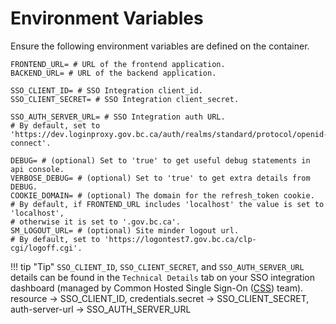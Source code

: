 # Environment Variables

Ensure the following environment variables are defined on the container.

```ENV
FRONTEND_URL= # URL of the frontend application.
BACKEND_URL= # URL of the backend application.

SSO_CLIENT_ID= # SSO Integration client_id.
SSO_CLIENT_SECRET= # SSO Integration client_secret.

SSO_AUTH_SERVER_URL= # SSO Integration auth URL.
# By default, set to 'https://dev.loginproxy.gov.bc.ca/auth/realms/standard/protocol/openid-connect'.

DEBUG= # (optional) Set to 'true' to get useful debug statements in api console.
VERBOSE_DEBUG= # (optional) Set to 'true' to get extra details from DEBUG.
COOKIE_DOMAIN= # (optional) The domain for the refresh_token cookie.
# By default, if FRONTEND_URL includes 'localhost' the value is set to 'localhost',  
# otherwise it is set to '.gov.bc.ca'.
SM_LOGOUT_URL= # (optional) Site minder logout url.
# By default, set to 'https://logontest7.gov.bc.ca/clp-cgi/logoff.cgi'.
```

!!! tip "Tip"
    `SSO_CLIENT_ID`, `SSO_CLIENT_SECRET`, and `SSO_AUTH_SERVER_URL` details can be found in the `Technical Details` tab on your SSO integration dashboard (managed by Common Hosted Single Sign-On ([CSS]) team). 
    resource -> SSO_CLIENT_ID,
    credentials.secret -> SSO_CLIENT_SECRET,
    auth-server-url -> SSO_AUTH_SERVER_URL


<!-- Reference links -->

[CSS]: https://bcgov.github.io/sso-requests
